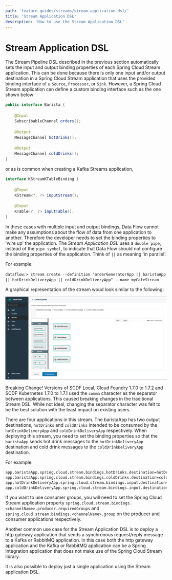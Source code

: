 ```yaml
---
path: 'feature-guides/streams/stream-application-dsl/'
title: 'Stream Application DSL'
description: 'How to use the Stream Application DSL'
---
```


# Stream Application DSL

The Stream Pipeline DSL described in the previous section automatically sets the input and output binding properties of each Spring Cloud Stream application.
This can be done because there is only one input and/or output destination in a Spring Cloud Stream application that uses the provided binding interface of a `Source`, `Processor`, or `Sink`.
However, a Spring Cloud Stream application can define a custom binding interface such as the one shown below

```java
public interface Barista {

    @Input
    SubscribableChannel orders();

    @Output
    MessageChannel hotDrinks();

    @Output
    MessageChannel coldDrinks();
}
```

or as is common when creating a Kafka Streams application,

```java
interface KStreamKTableBinding {

    @Input
    KStream<?, ?> inputStream();

    @Input
    KTable<?, ?> inputTable();
}
```

In these cases with multiple input and output bindings, Data Flow cannot make any assumptions about the flow of data from one application to another.
Therefore the developer needs to set the binding properties to 'wire up' the application.
The _Stream Application DSL_ uses a `double pipe`, instead of the `pipe symbol`, to indicate that Data Flow should not configure the binding properties of the application. Think of `||` as meaning 'in parallel'.

For example:

`dataflow:> stream create --definition "orderGeneratorApp || baristaApp || hotDrinkDeliveryApp || coldDrinkDeliveryApp" --name myCafeStream`

A graphical representation of the stream woud look similar to the following:

![Stream Application DSL](images/stream-application-dsl.png)

<!--NOTE-->

Breaking Change! Versions of SCDF Local, Cloud Foundry 1.7.0 to 1.7.2 and SCDF Kubernetes 1.7.0 to 1.7.1 used the `comma` character as the separator between applications.
This caused breaking changes in the traditional Stream DSL.
While not ideal, changing the separator character was felt to be the best solution with the least impact on existing users.

<!--END_NOTE-->

There are four applications in this stream.
The baristaApp has two output destinations, `hotDrinks` and `coldDrinks` intended to be consumed by the `hotDrinkDeliveryApp` and `coldDrinkDeliveryApp` respectively.
When deploying this stream, you need to set the binding properties so that the `baristaApp` sends hot drink messages to the `hotDrinkDeliveryApp` destination and cold drink messages to the `coldDrinkDeliveryApp` destination.

For example:

```
app.baristaApp.spring.cloud.stream.bindings.hotDrinks.destination=hotDrinksDest
app.baristaApp.spring.cloud.stream.bindings.coldDrinks.destination=coldDrinksDest
app.hotDrinkDeliveryApp.spring.cloud.stream.bindings.input.destination=hotDrinksDest
app.coldDrinkDeliveryApp.spring.cloud.stream.bindings.input.destination=coldDrinksDest
```

If you want to use consumer groups, you will need to set the Spring Cloud Stream application property `spring.cloud.stream.bindings.<channelName>.producer.requiredGroups` and `spring.cloud.stream.bindings.<channelName>.group` on the producer and consumer applications respectively.

Another common use case for the Stream Application DSL is to deploy a http gateway application that sends a synchronous request/reply message to a Kafka or RabbitMQ application.
In this case both the http gateway application and the Kafka or RabbitMQ application can be a Spring Integration application that does not make use of the Spring Cloud Stream library.

It is also possible to deploy just a single application using the Stream application DSL.
